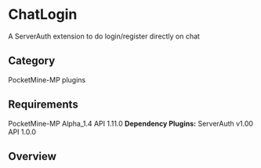 # ChatLogin
A ServerAuth extension to do login/register directly on chat

## Category

PocketMine-MP plugins

## Requirements

PocketMine-MP Alpha_1.4 API 1.11.0
**Dependency Plugins:** ServerAuth v1.00 API 1.0.0

## Overview
